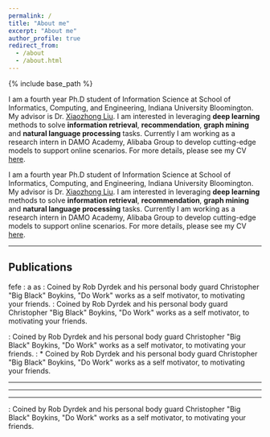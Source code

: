 ```yaml
---
permalink: /
title: "About me"
excerpt: "About me"
author_profile: true
redirect_from: 
  - /about
  - /about.html
---
```


{% include base_path %}

I am a fourth year Ph.D student of Information Science at School of Informatics, Computing, and Engineering, Indiana University Bloomington. My advisor is Dr. [Xiaozhong Liu](http://scholarwiki.indiana.edu/homepage/index.html). I am interested in leveraging **deep learning** methods to solve **information retrieval**, **recommendation**, **graph mining** and **natural language processing** tasks. Currently I am working as a research intern in DAMO Academy, Alibaba Group to develop cutting-edge models to support online scenarios. For more details, please see my CV [here](files/cv.pdf).

I am a fourth year Ph.D student of Information Science at School of Informatics, Computing, and Engineering, Indiana University Bloomington. My advisor is Dr. [Xiaozhong Liu](http://scholarwiki.indiana.edu/homepage/index.html). I am interested in leveraging **deep learning** methods to solve **information retrieval**, **recommendation**, **graph mining** and **natural language processing** tasks. Currently I am working as a research intern in DAMO Academy, Alibaba Group to develop cutting-edge models to support online scenarios. For more details, please see my CV [here](files/cv.pdf).

------


Publications
-----
   fefe
: a
   as
:   Coined by Rob Dyrdek and his personal body guard Christopher "Big Black" Boykins, "Do Work" works as a self motivator, to motivating your friends.
:   Coined by Rob Dyrdek and his personal body guard Christopher "Big Black" Boykins, "Do Work" works as a self motivator, to motivating your friends.

:   Coined by Rob Dyrdek and his personal body guard Christopher "Big Black" Boykins, "Do Work" works as a self motivator, to motivating your friends.
:   * Coined by Rob Dyrdek and his personal body guard Christopher "Big Black" Boykins, "Do Work" works as a self motivator, to motivating your friends.

***
------
___


:   Coined by Rob Dyrdek and his personal body guard Christopher "Big Black" Boykins, "Do Work" works as a self motivator, to motivating your friends.
























































